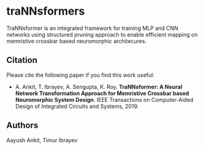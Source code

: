 # traNNsformers
TraNNsformer is an integrated framework for training MLP and CNN networks using structured pruning approach to enable efficient mapping on memristive crossbar based neuromorphic architecures.

## Citation
Please cite the following paper if you find this work useful:

* A. Ankit, T. Ibrayev, A. Sengupta, K. Roy. **TraNNsformer: A Neural Network Transformation Approach for Memristive Crossbar based Neuromorphic System Design**. IEEE Transactions on Computer-Aided Design of Integrated Circuits and Systems, 2019. 

## Authors

Aayush Ankit, Timur Ibrayev
